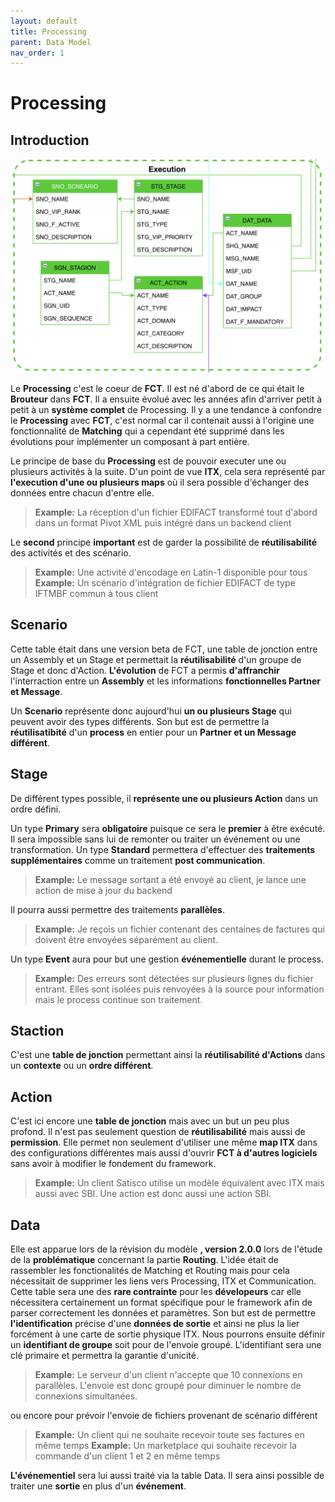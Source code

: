 ```yaml
---
layout: default
title: Processing
parent: Data Model
nav_order: 1
---
```


# Processing #

## Introduction ##
<p align="center"><img src="../../assets/img/uml/FCT--Framework--DataModel--Processing.png" width="500"></p>

Le __Processing__ c'est le coeur de __FCT__. Il est né d'abord de ce qui était le __Brouteur__ dans __FCT__. Il a ensuite évolué avec les années afin d'arriver petit à petit à un __système complet__ de Processing.
Il y a une tendance à confondre le __Processing__ avec __FCT__, c'est normal car il contenait aussi à l'origine une fonctionnalité de __Matching__ qui a cependant été supprimé dans les évolutions pour implémenter un composant à part entière.

Le principe de base du __Processing__ est de pouvoir executer une ou plusieurs activités à la suite. D'un point de vue __ITX__, cela sera représenté par __l'execution d'une ou plusieurs maps__ où il sera possible d'échanger des données entre chacun d'entre elle.
> **Example:** La réception d'un fichier EDIFACT transformé tout d'abord dans un format Pivot XML puis intégré dans un backend client


Le __second__ principe __important__ est de garder la possibilité de __réutilisabilité__ des activités et des scénario.
> **Example:** Une activité d'encodage en Latin-1 disponible pour tous
> **Example:** Un scénario d'intégration de fichier EDIFACT de type IFTMBF commun à tous client

## Scenario ##
Cette table était dans une version beta de FCT, une table de jonction entre un Assembly et un Stage et permettait la __réutilisabilité__ d'un groupe de Stage et donc d'Action.
__L'évolution__ de FCT a permis __d'affranchir__ l'interraction entre un __Assembly__ et les informations __fonctionnelles Partner et Message__.

Un __Scenario__ représente donc aujourd'hui __un ou plusieurs Stage__ qui peuvent avoir des types différents.
Son but est de permettre la __réutilisatibité__ d'un __process__ en entier pour un __Partner et un Message différent__.

## Stage ##
De différent types possible, il __représente une ou plusieurs Action__ dans un ordre défini.

Un type __Primary__ sera __obligatoire__ puisque ce sera le __premier__ à être exécuté. Il sera impossible sans lui de remonter ou traiter un événement ou une transformation.
Un type __Standard__ permettera d'effectuer des __traitements supplémentaires__ comme un traitement __post communication__.
> **Example:** Le message sortant a été envoyé au client, je lance une action de mise à jour du backend

Il pourra aussi permettre des traitements __parallèles__.
> **Example:** Je reçois un fichier contenant des centaines de factures qui doivent être envoyées séparément au client.

Un type __Event__ aura pour but une gestion __événementielle__ durant le process.
> **Example:** Des erreurs sont détectées sur plusieurs lignes du fichier entrant. Elles sont isolées puis renvoyées à la source pour information mais le process continue son traitement.

## Staction ##
C'est une __table de jonction__ permettant ainsi la __réutilisabilité d'Actions__ dans un __contexte__ ou un __ordre différent__.

## Action ##
C'est ici encore une __table de jonction__ mais avec un but un peu plus profond. Il n'est pas seulement question de __réutilisabilité__ mais aussi de __permission__.
Elle permet non seulement d'utiliser une même __map ITX__ dans des configurations différentes mais aussi d'ouvrir __FCT à d'autres logiciels__ sans avoir à modifier le fondement du framework.
> **Example:** Un client Satisco utilise un modèle équivalent avec ITX mais aussi avec SBI. Une action est donc aussi une action SBI.

## Data ##
Elle est apparue lors de la révision du modèle __, version 2.0.0__ lors de l'étude de la __problématique__ concernant la partie __Routing__.
L'idée était de rassembler les fonctionalités de Matching et Routing mais pour cela nécessitait de supprimer les liens vers Processing, ITX et Communication.
Cette table sera une des __rare contrainte__ pour les __dévelopeurs__ car elle nécessitera certainement un format spécifique pour le framework afin de parser correctement les données et paramètres.
Son but est de permettre __l'identification__ précise d'une __données de sortie__ et ainsi ne plus la lier forcément à une carte de sortie physique ITX.
Nous pourrons ensuite définir un __identifiant de groupe__ soit pour de l'envoie groupé. L'identifiant sera une clé primaire et permettra la garantie d'unicité.
> **Example:** Le serveur d'un client n'accepte que 10 connexions en parallèles. L'envoie est donc groupé pour diminuer le nombre de connexions simultanées.

ou encore pour prévoir l'envoie de fichiers provenant de scénario différent
> **Example:** Un client qui ne souhaite recevoir toute ses factures en même temps
> **Example:** Un marketplace qui souhaite recevoir la commande d'un client 1 et 2 en même temps

__L'événementiel__ sera lui aussi traité via la table Data. Il sera ainsi possible de traiter une __sortie__ en plus d'un __événement__.

